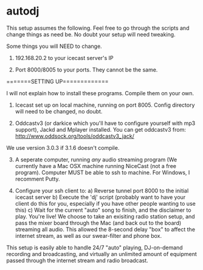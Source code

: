 # autodj

This setup assumes the following. Feel free to go through the scripts and change things as need be. No doubt your setup will need tweaking.

Some things you will NEED to change.

1) 192.168.20.2 to your icecast server's IP

2) Port 8000/8005 to your ports. They cannot be the same.

=======SETTING UP=============

I will not explain how to install these programs. Compile them on your own.

1) Icecast set up on local machine, running on port 8005. Config directory will need to be changed, no doubt. 

2) Oddcastv3 (or darkice which you'll have to configure yourself with mp3 support), Jackd and Mplayer installed. You can get oddcastv3 from:
http://www.oddsock.org/tools/oddcastv3_jack/

We use version 3.0.3 if 3.1.6 doesn't compile.

3) A seperate computer, running *any* audio streaming program (We currently have a Mac OSX machine running NiceCast (not a free program). Computer MUST be able to ssh to machine. For Windows, I recomment Putty. 

4) Configure your ssh client to:
	a) Reverse tunnel port 8000 to the initial icecast server
	b) Execute the 'dj' script (probably want to have your client do this for you, especially if you have other people wanting to use this)
	c) Wait for the current "auto" song to finish, and the disclaimer to play. You're live! We choose to take an exisiting radio station setup, and pass the mixer board through the Mac (and back out to the board) streaming all audio. This allowed the 8-second delay "box" to affect the internet stream, as well as our swear-filter and phone box.

This setup is easily able to handle 24/7 "auto" playing, DJ-on-demand recording and broadcasting, and virtually an unlimited amount of equipment passed through the internet stream and radio broadcast.

